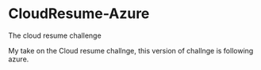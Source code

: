 # CloudResume-Azure
The cloud resume challenge

My take on the Cloud resume challnge, this version of challnge is following azure.